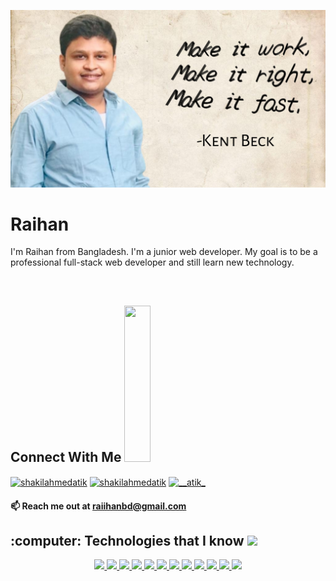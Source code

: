 ![I am a Junior Front-end developer. ](https://raw.githubusercontent.com/raiihan/raiihan/main/Images/cover.jpg)

# Raihan
I'm Raihan from Bangladesh. I'm a junior web developer. My goal is to be a professional full-stack web developer and still learn new technology.

<br>
  
<h2>Connect With Me <img src = "https://media2.giphy.com/media/al7grkbrCChTAPEfyh/giphy.gif?cid=ecf05e47a0n3gi1bfqntqmob8g9aid1oyj2wr3ds3mg700bl&rid=giphy.gif" height=250px width = 42px></h2>  
<p align="left">      
<a href="https://www.linkedin.com/in/raiihan/" target="blank"><img align="center" src="https://raw.githubusercontent.com/rahuldkjain/github-profile-readme-generator/master/src/images/icons/Social/linked-in-alt.svg" alt="shakilahmedatik" height="30" width="40" /></a>
<a href="https://twitter.com/raiihansunny" target="blank"><img align="center" src="https://raw.githubusercontent.com/rahuldkjain/github-profile-readme-generator/master/src/images/icons/Social/twitter.svg" alt="shakilahmedatik" height="30" width="40" /></a>
<a href="https://instagram.com/raiihansunny" target="blank"><img align="center" src="https://raw.githubusercontent.com/rahuldkjain/github-profile-readme-generator/master/src/images/icons/Social/instagram.svg" alt="__atik_" height="30" width="40" /></a>
</p> 


#### :mailbox: Reach me out at raiihanbd@gmail.com

<h2> :computer: Technologies that I know <img src = "https://media2.giphy.com/media/QssGEmpkyEOhBCb7e1/giphy.gif?cid=ecf05e47a0n3gi1bfqntqmob8g9aid1oyj2wr3ds3mg700bl&rid=giphy.gif" width = 32px></h2>
<p align="center">
  <a href="https://developer.mozilla.org/en-US/docs/Glossary/HTML5" target="_blank" rel="noreferrer"> <img src="https://img.shields.io/badge/HTML5-E34F26?style=for-the-badge&logo=html5&logoColor=white" height="25"/> </a>
  <a href="https://developer.mozilla.org/en-US/docs/Web/CSS" target="_blank" rel="noreferrer"> <img src="https://img.shields.io/badge/CSS3-1572B6?style=for-the-badge&logo=css3&logoColor=white" height="25"/> </a>
  <a href="https://www.javascript.com/" target="_blank" rel="noreferrer"> <img src="https://img.shields.io/badge/javascript-F7DF1E.svg?&style=for-the-badge&logo=javascript&logoColor=white" height="25"/> </a>
  <a href="https://reactjs.org/" target="_blank" rel="noreferrer"> <img src="https://img.shields.io/badge/React-20232A?style=for-the-badge&logo=react&logoColor=61DAFB" height="25"/> </a>
  <a href="https://reactrouter.com/docs/en/v6/getting-started/overview" target="_blank" rel="noreferrer"> <img src="https://img.shields.io/badge/React_Router-CA4245?style=for-the-badge&logo=react-router&logoColor=white" height="25"/> </a>
  <a href="https://tailwindcss.com/" target="_blank" rel="noreferrer"> <img src="https://img.shields.io/badge/Tailwind_CSS-38B2AC?style=for-the-badge&logo=tailwind-css&logoColor=white" height="25"/> </a>
  <a href="https://getbootstrap.com/" target="_blank" rel="noreferrer"> <img src="https://img.shields.io/badge/Bootstrap-563D7C?style=for-the-badge&logo=bootstrap&logoColor=white" height="25"/> </a>
  <a href="https://firebase.google.com/" target="_blank" rel="noreferrer"> <img src="https://img.shields.io/badge/firebase-FFCA28.svg?&style=for-the-badge&logo=firebase&logoColor=white" height="25"/> </a>
   <a href="https://www.netlify.com/" target="_blank" rel="noreferrer"> <img src="https://img.shields.io/badge/Netlify-00C7B7?style=for-the-badge&logo=netlify&logoColor=white" height="25"/> </a>
   <a href="https://id.heroku.com/login" target="_blank" rel="noreferrer"> <img src="https://img.shields.io/badge/Heroku-430098?style=for-the-badge&logo=heroku&logoColor=white" height="25"/> </a>
   <a href="https://nodejs.org/en/" target="_blank" rel="noreferrer"> <img src="https://img.shields.io/badge/Node.js-43853D?style=for-the-badge&logo=node.js&logoColor=white" height="25"/> </a>
   <a href="https://developer.mozilla.org/en-US/docs/Glossary/HTML5" target="_blank" rel="noreferrer"> <img src=" https://img.shields.io/badge/MongoDB-4EA94B?style=for-the-badge&logo=mongodb&logoColor=white" height="25"/> </a>
            
</p><br/>
<!--
**raiihan/raiihan** is a ✨ _special_ ✨ repository because its `README.md` (this file) appears on your GitHub profile.

Here are some ideas to get you started:

- 🔭 I’m currently working on ...
- 🌱 I’m currently learning ...
- 👯 I’m looking to collaborate on ...
- 🤔 I’m looking for help with ...
- 💬 Ask me about ...
- 📫 How to reach me: ...
- 😄 Pronouns: ...
- ⚡ Fun fact: ...
-->
